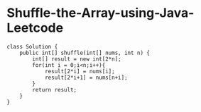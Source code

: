 # Shuffle-the-Array-using-Java-Leetcode

    class Solution {
        public int[] shuffle(int[] nums, int n) {
            int[] result = new int[2*n];
            for(int i = 0;i<n;i++){
                result[2*i] = nums[i];
                result[2*i+1] = nums[n+i];
            }
            return result;
        }
    }
